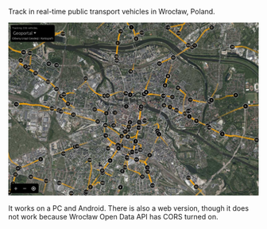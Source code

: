 Track in real-time public transport vehicles in Wrocław, Poland.

![Screenshot](https://raw.githubusercontent.com/podusowski/wrowalk/main/screenshot.png)

It works on a PC and Android. There is also a web version, though it does not work because
Wrocław Open Data API has CORS turned on.
